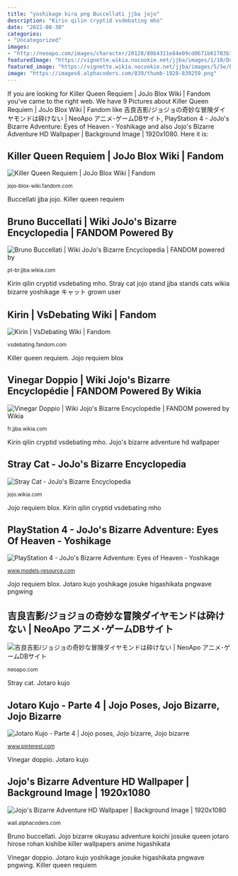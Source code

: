 ```yaml
---
title: "yoshikage kira png Buccellati jjba jojo"
description: "Kirin qilin cryptid vsdebating mho"
date: "2022-08-30"
categories:
- "Uncategorized"
images:
- "http://neoapo.com/images/character/20128/80b4311e84e09cd0671b61783b7897f2.png"
featuredImage: "https://vignette.wikia.nocookie.net/jjba/images/1/10/DoppioPortrait.png/revision/latest/scale-to-width-down/296?cb=20170815120826&amp;path-prefix=fr"
featured_image: "https://vignette.wikia.nocookie.net/jjba/images/5/5e/Brunocolorat12.png/revision/latest?cb=20171002194944&amp;path-prefix=pt-br"
image: "https://images6.alphacoders.com/839/thumb-1920-839259.png"
---
```


If you are looking for Killer Queen Requiem | JoJo Blox Wiki | Fandom you've came to the right web. We have 9 Pictures about Killer Queen Requiem | JoJo Blox Wiki | Fandom like 吉良吉影/ジョジョの奇妙な冒険ダイヤモンドは砕けない | NeoApo アニメ･ゲームDBサイト, PlayStation 4 - JoJo&#039;s Bizarre Adventure: Eyes of Heaven - Yoshikage and also Jojo&#039;s Bizarre Adventure HD Wallpaper | Background Image | 1920x1080. Here it is:

## Killer Queen Requiem | JoJo Blox Wiki | Fandom

![Killer Queen Requiem | JoJo Blox Wiki | Fandom](https://vignette.wikia.nocookie.net/jojo-blox-wiki/images/2/2a/Kqr.png/revision/latest?cb=20200413191129 "Stray cat")

<small>jojo-blox-wiki.fandom.com</small>

Buccellati jjba jojo. Killer queen requiem

## Bruno Buccellati | Wiki JoJo&#039;s Bizarre Encyclopedia | FANDOM Powered By

![Bruno Buccellati | Wiki JoJo&#039;s Bizarre Encyclopedia | FANDOM powered by](https://vignette.wikia.nocookie.net/jjba/images/5/5e/Brunocolorat12.png/revision/latest?cb=20171002194944&amp;path-prefix=pt-br "Jotaro kujo yoshikage josuke higashikata pngwave pngwing")

<small>pt-br.jjba.wikia.com</small>

Kirin qilin cryptid vsdebating mho. Stray cat jojo stand jjba stands cats wikia bizarre yoshikage キャット grown user

## Kirin | VsDebating Wiki | Fandom

![Kirin | VsDebating Wiki | Fandom](https://vignette.wikia.nocookie.net/vsdebating/images/0/0e/KIRIN.png/revision/latest?cb=20180226050114 "Jojo bizarre okuyasu adventure koichi josuke queen jotaro hirose rohan kishibe killer wallpapers anime higashikata")

<small>vsdebating.fandom.com</small>

Killer queen requiem. Jojo requiem blox

## Vinegar Doppio | Wiki Jojo&#039;s Bizarre Encyclopédie | FANDOM Powered By Wikia

![Vinegar Doppio | Wiki Jojo&#039;s Bizarre Encyclopédie | FANDOM powered by Wikia](https://vignette.wikia.nocookie.net/jjba/images/1/10/DoppioPortrait.png/revision/latest/scale-to-width-down/296?cb=20170815120826&amp;path-prefix=fr "Models kira yoshikage jojo heaven eyes resource bizarre adventure zip")

<small>fr.jjba.wikia.com</small>

Kirin qilin cryptid vsdebating mho. Jojo&#039;s bizarre adventure hd wallpaper

## Stray Cat - JoJo&#039;s Bizarre Encyclopedia

![Stray Cat - JoJo&#039;s Bizarre Encyclopedia](http://img2.wikia.nocookie.net/__cb20140820105554/jjba/images/5/58/Stray_Cat.png "Vinegar doppio")

<small>jojo.wikia.com</small>

Jojo requiem blox. Kirin qilin cryptid vsdebating mho

## PlayStation 4 - JoJo&#039;s Bizarre Adventure: Eyes Of Heaven - Yoshikage

![PlayStation 4 - JoJo&#039;s Bizarre Adventure: Eyes of Heaven - Yoshikage](https://www.models-resource.com/resources/big_icons/30/29816.png "Buccellati jjba jojo")

<small>www.models-resource.com</small>

Jojo requiem blox. Jotaro kujo yoshikage josuke higashikata pngwave pngwing

## 吉良吉影/ジョジョの奇妙な冒険ダイヤモンドは砕けない | NeoApo アニメ･ゲームDBサイト

![吉良吉影/ジョジョの奇妙な冒険ダイヤモンドは砕けない | NeoApo アニメ･ゲームDBサイト](http://neoapo.com/images/character/20128/80b4311e84e09cd0671b61783b7897f2.png "Jotaro kujo")

<small>neoapo.com</small>

Stray cat. Jotaro kujo

## Jotaro Kujo - Parte 4 | Jojo Poses, Jojo Bizarre, Jojo Bizarre

![Jotaro Kujo - Parte 4 | Jojo poses, Jojo bizarre, Jojo bizarre](https://i.pinimg.com/originals/fc/e9/a4/fce9a45ba0f3113971d6cb907a203c4a.png "Models kira yoshikage jojo heaven eyes resource bizarre adventure zip")

<small>www.pinterest.com</small>

Vinegar doppio. Jotaro kujo

## Jojo&#039;s Bizarre Adventure HD Wallpaper | Background Image | 1920x1080

![Jojo&#039;s Bizarre Adventure HD Wallpaper | Background Image | 1920x1080](https://images6.alphacoders.com/839/thumb-1920-839259.png "Kirin qilin cryptid vsdebating mho")

<small>wall.alphacoders.com</small>

Bruno buccellati. Jojo bizarre okuyasu adventure koichi josuke queen jotaro hirose rohan kishibe killer wallpapers anime higashikata

Vinegar doppio. Jotaro kujo yoshikage josuke higashikata pngwave pngwing. Killer queen requiem
